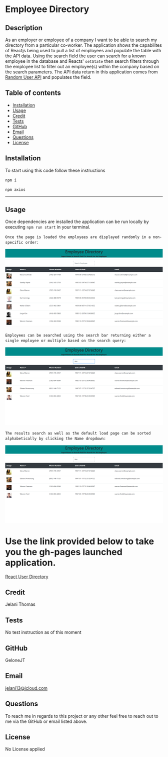 # Employee Directory

  ## Description
   As an employer or employee of a company I want to be able to search my directory from a particular co-worker. The application shows the capabilites of Reactjs being used to pull a list of employees and populate the table with the API data. Using the search field the user can search for a known employee in the database and Reacts' `setState` then search filters through the employee list to filter out an employee(s) within the company based on the search parameters. The API data return in this application comes from [Random User API](https://randomuser.me/) and populates the field.

  ## Table of contents
  - [Installation](#installation)
  - [Usage](#usage)
  - [Credit](#credit)
  - [Tests](#tests)
  - [GitHub](#github)
  - [Email](#email)
  - [Questions](#questions)
  - [License](#license)

  ## Installation
  To start using this code follow these instructions
  ```
  npm i
  ```  
  ```
  npm axios
  ```
  <hr>

  ## Usage
  Once dependencies are installed the application can be run locally by executing `npm run start` in your terminal.



  `Once the page is loaded the employees are displayed randomly in a non-specific order:`

  ![LoadedPage](img/DirectorBasic.png)

  `Employees can be searched using the search bar returning either a single employee or multiple based on the search query:`

  ![Searched](img/DirectorSearch.png)

  `The results search as well as the default load page can be sorted alphabetically by clicking the Name dropdown:`

  ![Sort](img/DirectorSrchSort.png)

  # Use the link provided below to take you the gh-pages launched application.
  [React User Directory](https://gelonejt.github.io/react-employee-directory/)



  ## Credit
  Jelani Thomas

  ## Tests
  No test instruction as of this moment

  ## GitHub
  GeloneJT

  ## Email
  jelani13@icloud.com

  ## Questions
  To reach me in regards to this project or any other feel free to reach out to me via the GitHub or email listed above.

  ## License
  No License applied
